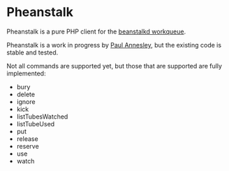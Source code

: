 Pheanstalk
==========

Pheanstalk is a pure PHP client for the [beanstalkd workqueue][1].

Pheanstalk is a work in progress by [Paul Annesley][2], but the existing code is stable and tested.

Not all commands are supported yet, but those that are supported are fully implemented:

  * bury
  * delete
  * ignore
  * kick
  * listTubesWatched
  * listTubeUsed
  * put
  * release
  * reserve
  * use
  * watch

  [1]: http://xph.us/software/beanstalkd/
  [2]: http://paul.annesley.cc/
